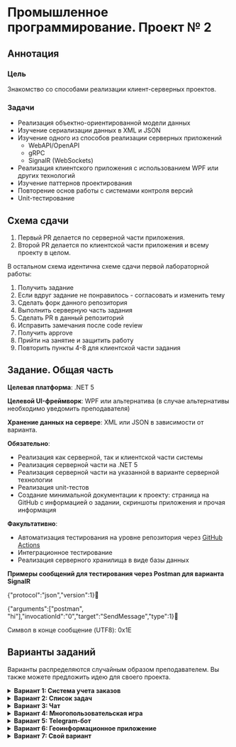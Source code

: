 # Промышленное программирование. Проект № 2

## Аннотация

### Цель
Знакомство со способами реализации клиент-серверных проектов.

### Задачи
* Реализация объектно-ориентированной модели данных
* Изучение сериализации данных в XML и JSON
* Изучение одного из способов реализации серверных приложений
  * WebAPI/OpenAPI
  * gRPC
  * SignalR (WebSockets)
* Реализация клиентского приложения с использованием WPF или других технологий
* Изучение паттернов проектирования
* Повторение основ работы с системами контроля версий
* Unit-тестирование

## Схема сдачи

1. Первый PR делается по серверной части приложения.
2. Второй PR делается по клиентской части приложения и всему проекту в целом.

В остальном схема идентична схеме сдачи первой лабораторной работы:
1. Получить задание
2. Если вдруг задание не понравилось - согласовать и изменить тему
3. Сделать форк данного репозитория
4. Выполнить серверную часть задания
5. Сделать PR в данный репозиторий
6. Исправить замечания после code review
7. Получить approve 
8. Прийти на занятие и защитить работу
9. Повторить пункты 4-8 для клиентской части задания

## Задание. Общая часть

**Целевая платформа**: .NET 5

**Целевой UI-фреймворк**: WPF или альтернатива (в случае альтернативы необходимо уведомить преподавателя)

**Хранение данных на сервере**: XML или JSON в зависимости от варианта.

**Обязательно**:
* Реализация как серверной, так и клиентской части системы
* Реализация серверной части на .NET 5
* Реализация серверной части на указанной в варианте серверной технологии
* Реализация unit-тестов
* Создание минимальной документации к проекту: страница на GitHub с информацией о задании, скриншоты приложения и прочая информация

**Факультативно**:
* Автоматизация тестирования на уровне репозитория через [GitHub Actions](https://docs.github.com/en/actions/learn-github-actions/understanding-github-actions)
* Интеграционное тестирование
* Реализация серверного хранилища в виде базы данных

**Примеры сообщений для тестирования через Postman для варианта SignalR**

{"protocol":"json","version":1}&#30;

{"arguments":["postman", "hi"],"invocationId":"0","target":"SendMessage","type":1}&#30;

Символ в конце сообщение (UTF8): 0x1E

## Варианты заданий

Варианты распределяются случайным образом преподавателем.
Вы также можете предложить идею для своего проекта.

<details>
  <summary><strong>Вариант 1: Система учета заказов</strong></summary>
  <p></p>

  Вы разрабатываете систему по продаже свежих фруктов.
  Пользователем системы является поставщик продукции, которому необходимо вести учет сведений о продажах.

  Минимальный функционал:
  - хранение информации о продуктах
  - хранение информации о клиентах
  - хранение информации о заказах
  - выполнение CRUD-операций с перечисленными выше сущностями
  - управление статусами заказов
  - вывод отчета за месяц - самые продающиеся продукты и их суммарная стоимость

  Варианты серверных технологий:
  - OpenAPI
  - gRPC
</details>

<details>
  <summary><strong>Вариант 2: Список задач</strong></summary>
  <p></p>

  Вы разрабатываете корпоративную систему ведения задач.

  Задачи представляют собой:
  - текстовый заголовок 
  - текстовое описание
  - статус
  - кому назначена
  - набор тэгов, ассоциированных с задачей

  Минимальный функционал:
  - хранение информации о задачах
  - хранение информации об исполнителях задач
  - хранение информации о тэгах
  - выполнение CRUD-операций с перечисленными выше сущностями
  - управление статусами задач

  Варианты серверных технологий:
  - OpenAPI
  - gRPC
</details>

<details>
  <summary><strong>Вариант 3: Чат</strong></summary>
  <p></p>

  Вы разрабатываете чат для обмена текстовыми сообщениями между пользователями.

  Минимальный функционал:
  - хранение информации о пользователях на сервере
  - хранение истории сообщений на клиентах
  - поддержка групповых чатов с сохранением истории и состава группы на сервере

  Варианты серверных технологий:  
  - gRPC
  - SignalR
</details>

<details>
  <summary><strong>Вариант 4: Многопользовательская игра</strong></summary>
  <p></p>

  Вы разрабатываете игру, в которую могут одновременно играть несколько пользователей.

  Варианты:
  - Driving game - "гонки"
  - Snake game - "змейка"
  - Pong game - "пинг-понг"

  Минимальный функционал:
  - обеспечение работы нескольких пользователей
  - хранение информации о пользователях на сервере
  - хранение информации о набранных очках на сервере

  В качестве клиентского приложения может выступать как WPF-приложение, так и Unity

  Варианты серверных технологий:  
  - gRPC
  - SignalR
</details>

<details>
  <summary><strong>Вариант 5: Telegram-бот</strong></summary>
  <p></p>

  Необходимо реализовать бота для Telegram, который будет оповещать в нужное время пользователя о предстоящем событии (например, предстоящей лекции).

  Перечень событий должен храниться на сервере

  Добавление события должно производиться в клиентском приложении (вне Telegram)

  Минимальный функционал:
  - хранение событий в привязке к пользователю
  - обеспечение CRUD-операций с событиями
  - поддержка повторяемых событий (например, раз в неделю в указанное время)

  Библиотека для работы с API Telegram: https://github.com/TelegramBots/telegram.bot

  Варианты серверных технологий:  
  - OpenAPI
  - gRPC
</details>

<details>
  <summary><strong>Вариант 6: Геоинформационное приложение</strong></summary>
  <p></p>

  Вы разрабатываете приложение для отображения банкоматов на карте.

  Каждый банкомат должен содержать информацию:
  - о банке
  - количестве денежных средств

  Оператор системы может изменять количество денежных средств.

  В клиентском приложении необходимо обеспечить функционал:
  - отображения объектов на карте
  - при выборе объекта на карте необходимо отобразить информацию о нем
  - изменения количества денежных средств в конкретном банкомате

  Компонент для отображения карты: http://mapsui.com/documentation/getting-started-wpf.html

  Сведения о банкоматах: https://github.com/itsec-labs/dotnet-2/blob/main/atm.geojson

  Варианты серверных технологий:  
  - OpenAPI
  - gRPC
</details>


<details>
  <summary><strong>Вариант 7: Свой вариант</strong></summary>
  <p></p>

  Вы разрабатываете приложение на свою собственную тему.

  Тема и минимальный разрабатываемый функционал должны быть согласованы с преподавателем.

  Возможные источники данных:
  - https://data.gov.ru/
</details>
